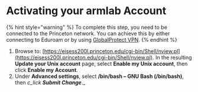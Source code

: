 # Activating your armlab Account

{% hint style="warning" %}
To complete this step, you need to be connected to the Princeton network. You can achieve this by either connecting to Eduroam or by using [GlobalProtect VPN](https://princeton.service-now.com/service?id=kb\_article\&sys\_id=KB0012373).
{% endhint %}

1. Browse to: [https://eisess200l.princeton.edu/cgi-bin/Shell/nview.pl](https://eisess200l.princeton.edu/cgi-bin/Shell/nview.pl). In the resulting **Update your Unix account** page, select **Enable my Unix account**, then click **Enable my Account**.
2. Under **Advanced settings**, select **/bin/bash – GNU Bash (/bin/bash)**, then _c_lick **Submit Change**_._
